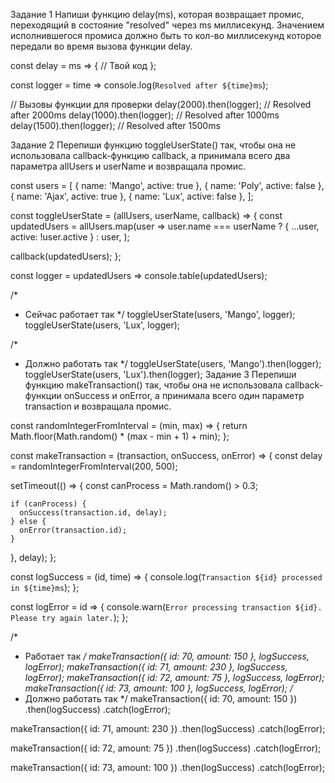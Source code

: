 Задание 1 Напиши функцию delay(ms), которая возвращает промис, переходящий в состояние "resolved"
через ms миллисекунд. Значением исполнившегося промиса должно быть то кол-во миллисекунд которое
передали во время вызова функции delay.

const delay = ms => { // Твой код };

const logger = time => console.log(`Resolved after ${time}ms`);

// Вызовы функции для проверки delay(2000).then(logger); // Resolved after 2000ms
delay(1000).then(logger); // Resolved after 1000ms delay(1500).then(logger); // Resolved after
1500ms

Задание 2 Перепиши функцию toggleUserState() так, чтобы она не использовала callback-функцию
callback, а принимала всего два параметра allUsers и userName и возвращала промис.

const users = [ { name: 'Mango', active: true }, { name: 'Poly', active: false }, { name: 'Ajax',
active: true }, { name: 'Lux', active: false }, ];

const toggleUserState = (allUsers, userName, callback) => { const updatedUsers = allUsers.map(user
=> user.name === userName ? { ...user, active: !user.active } : user, );

callback(updatedUsers); };

const logger = updatedUsers => console.table(updatedUsers);

/\*

- Сейчас работает так \*/ toggleUserState(users, 'Mango', logger); toggleUserState(users, 'Lux',
  logger);

/\*

- Должно работать так \*/ toggleUserState(users, 'Mango').then(logger); toggleUserState(users,
  'Lux').then(logger); Задание 3 Перепиши функцию makeTransaction() так, чтобы она не использовала
  callback-функции onSuccess и onError, а принимала всего один параметр transaction и возвращала
  промис.

const randomIntegerFromInterval = (min, max) => { return Math.floor(Math.random() \* (max -
min + 1) + min); };

const makeTransaction = (transaction, onSuccess, onError) => { const delay =
randomIntegerFromInterval(200, 500);

setTimeout(() => { const canProcess = Math.random() > 0.3;

    if (canProcess) {
      onSuccess(transaction.id, delay);
    } else {
      onError(transaction.id);
    }

}, delay); };

const logSuccess = (id, time) => { console.log(`Transaction ${id} processed in ${time}ms`); };

const logError = id => {
console.warn(`Error processing transaction ${id}. Please try again later.`); };

/\*

- Работает так _/ makeTransaction({ id: 70, amount: 150 }, logSuccess, logError); makeTransaction({
  id: 71, amount: 230 }, logSuccess, logError); makeTransaction({ id: 72, amount: 75 }, logSuccess,
  logError); makeTransaction({ id: 73, amount: 100 }, logSuccess, logError); /_
- Должно работать так \*/ makeTransaction({ id: 70, amount: 150 }) .then(logSuccess)
  .catch(logError);

makeTransaction({ id: 71, amount: 230 }) .then(logSuccess) .catch(logError);

makeTransaction({ id: 72, amount: 75 }) .then(logSuccess) .catch(logError);

makeTransaction({ id: 73, amount: 100 }) .then(logSuccess) .catch(logError);

